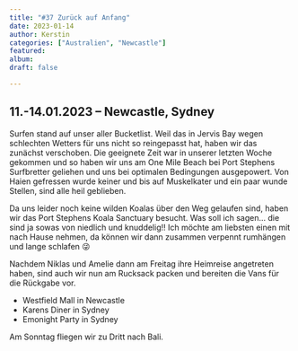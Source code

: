 ```yaml
---
title: "#37 Zurück auf Anfang"
date: 2023-01-14
author: Kerstin
categories: ["Australien", "Newcastle"]
featured: 
album: 
draft: false

---
```


## 11.-14.01.2023 – Newcastle, Sydney

Surfen stand auf unser aller Bucketlist. Weil das in Jervis Bay wegen schlechten Wetters für uns nicht so reingepasst hat, haben wir das zunächst verschoben. Die geeignete Zeit war in unserer letzten Woche gekommen und so haben wir uns am One Mile Beach bei Port Stephens Surfbretter geliehen und uns bei optimalen Bedingungen ausgepowert. Von Haien gefressen wurde keiner und bis auf Muskelkater und ein paar wunde Stellen, sind alle heil geblieben. 

Da uns leider noch keine wilden Koalas über den Weg gelaufen sind, haben wir das Port Stephens Koala Sanctuary besucht. Was soll ich sagen... die sind ja sowas von niedlich und knuddelig!! Ich möchte am liebsten einen mit nach Hause nehmen, da können wir dann zusammen verpennt rumhängen und lange schlafen 😜

Nachdem Niklas und Amelie dann am Freitag ihre Heimreise angetreten haben, sind auch wir nun am Rucksack packen und bereiten die Vans für die Rückgabe vor. 

* Westfield Mall in Newcastle
* Karens Diner in Sydney
* Emonight Party in Sydney

Am Sonntag fliegen wir zu Dritt nach Bali.
